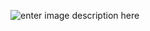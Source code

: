 
![enter image description here](https://raw.githubusercontent.com/m7mdra/move-tickets-seats/master/image/Screenshot%20from%202019-03-21%2012-54-58.png)
